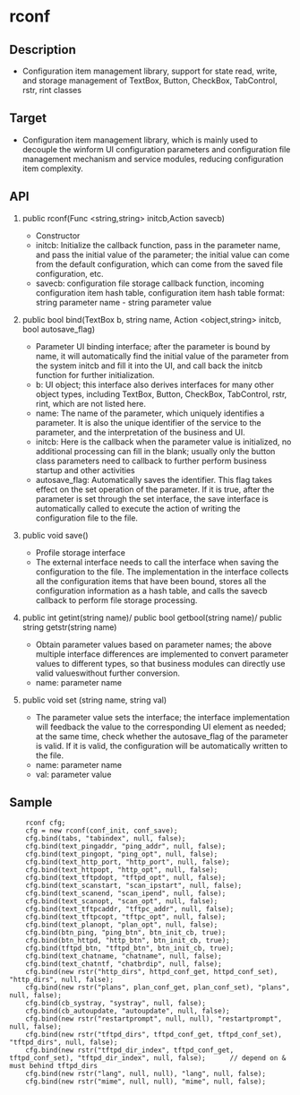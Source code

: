# rconf

## Description
- Configuration item management library, support for state read, write, and storage management of TextBox, Button, CheckBox, TabControl, rstr, rint classes

## Target
- Configuration item management library, which is mainly used to decouple the winform UI configuration parameters and configuration file management mechanism and service modules, reducing configuration item complexity.

## API
1. public rconf(Func <string,string> initcb,Action <Hashtable> savecb)
    - Constructor
    - initcb: Initialize the callback function, pass in the parameter name, and pass the initial value of the parameter; the initial value can come from the default configuration, which can come from the saved file configuration, etc.
    - savecb: configuration file storage callback function, incoming configuration item hash table, configuration item hash table format: string parameter name - string parameter value

2. public bool bind(TextBox b, string name, Action <object,string> initcb, bool autosave_flag)
    - Parameter UI binding interface; after the parameter is bound by name, it will automatically find the initial value of the parameter from the system initcb and fill it into the UI, and call back the initcb function for further initialization.
    - b: UI object; this interface also derives interfaces for many other object types, including TextBox, Button, CheckBox, TabControl, rstr, rint, which are not listed here.
    - name: The name of the parameter, which uniquely identifies a parameter. It is also the unique identifier of the service to the parameter, and the interpretation of the business and UI.
    - initcb: Here is the callback when the parameter value is initialized, no additional processing can fill in the blank; usually only the button class parameters need to callback to further perform business startup and other activities
    - autosave_flag: Automatically saves the identifier. This flag takes effect on the set operation of the parameter. If it is true, after the parameter is set through the set interface, the save interface is automatically called to execute the action of writing the configuration file to the file.

3. public void save()
    - Profile storage interface
    - The external interface needs to call the interface when saving the configuration to the file. The implementation in the interface collects all the configuration items that have been bound, stores all the configuration information as a hash table, and calls the savecb callback to perform file storage processing.

4. public int getint(string name)/ public bool getbool(string name)/ public string getstr(string name)
    - Obtain parameter values ​​based on parameter names; the above multiple interface differences are implemented to convert parameter values ​​to different types, so that business modules can directly use valid values ​​without further conversion.
    - name: parameter name

5. public void set (string name, string val)
    - The parameter value sets the interface; the interface implementation will feedback the value to the corresponding UI element as needed; at the same time, check whether the autosave_flag of the parameter is valid. If it is valid, the configuration will be automatically written to the file.
    - name: parameter name
    - val: parameter value

## Sample
```
    rconf cfg;
    cfg = new rconf(conf_init, conf_save);
    cfg.bind(tabs, "tabindex", null, false);
    cfg.bind(text_pingaddr, "ping_addr", null, false);
    cfg.bind(text_pingopt, "ping_opt", null, false);
    cfg.bind(text_http_port, "http_port", null, false);
    cfg.bind(text_httpopt, "http_opt", null, false);
    cfg.bind(text_tftpdopt, "tftpd_opt", null, false);
    cfg.bind(text_scanstart, "scan_ipstart", null, false);
    cfg.bind(text_scanend, "scan_ipend", null, false);
    cfg.bind(text_scanopt, "scan_opt", null, false);
    cfg.bind(text_tftpcaddr, "tftpc_addr", null, false);
    cfg.bind(text_tftpcopt, "tftpc_opt", null, false);
    cfg.bind(text_planopt, "plan_opt", null, false);
    cfg.bind(btn_ping, "ping_btn", btn_init_cb, true);
    cfg.bind(btn_httpd, "http_btn", btn_init_cb, true);
    cfg.bind(tftpd_btn, "tftpd_btn", btn_init_cb, true);
    cfg.bind(text_chatname, "chatname", null, false);
    cfg.bind(text_chatntf, "chatbrdip", null, false);
    cfg.bind(new rstr("http_dirs", httpd_conf_get, httpd_conf_set), "http_dirs", null, false);
    cfg.bind(new rstr("plans", plan_conf_get, plan_conf_set), "plans", null, false);
    cfg.bind(cb_systray, "systray", null, false);
    cfg.bind(cb_autoupdate, "autoupdate", null, false);
    cfg.bind(new rstr("restartprompt", null, null), "restartprompt", null, false);
    cfg.bind(new rstr("tftpd_dirs", tftpd_conf_get, tftpd_conf_set), "tftpd_dirs", null, false);
    cfg.bind(new rstr("tftpd_dir_index", tftpd_conf_get, tftpd_conf_set), "tftpd_dir_index", null, false);      // depend on & must behind tftpd_dirs
    cfg.bind(new rstr("lang", null, null), "lang", null, false);
    cfg.bind(new rstr("mime", null, null), "mime", null, false);
```